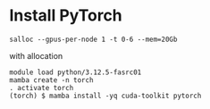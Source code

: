 # Install PyTorch

```
salloc --gpus-per-node 1 -t 0-6 --mem=20Gb
```

with allocation

```
module load python/3.12.5-fasrc01
mamba create -n torch
. activate torch
(torch) $ mamba install -yq cuda-toolkit pytorch
```

